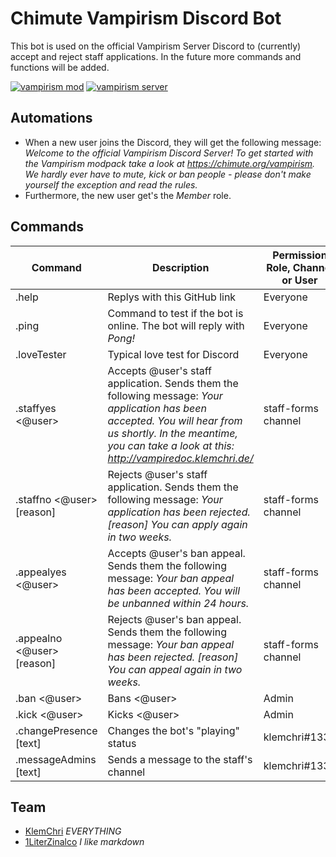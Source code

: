 # Chimute Vampirism Discord Bot
This bot is used on the official Vampirism Server Discord to (currently) accept and reject staff applications. In the future more commands and functions will be added.

[![vampirism mod](https://i.imgur.com/Oj2U8Nc.png)](https://github.com/TeamLapen/Vampirism) [![vampirism server](https://i.imgur.com/kgBP6KW.png)](https://chimute.org/vampirism)

## Automations
- When a new user joins the Discord, they will get the following message: _Welcome to the official Vampirism Discord Server! To get started with the Vampirism modpack take a look at https://chimute.org/vampirism. We hardly ever have to mute, kick or ban people - please don't make yourself the exception and read the rules._
- Furthermore, the new user get's the _Member_ role.

## Commands
| Command | Description | Permission Role, Channel or User|
| ------ | ------ | ------ |
| .help | Replys with this GitHub link | Everyone |
| .ping | Command to test if the bot is online. The bot will reply with _Pong!_ | Everyone |
| .loveTester | Typical love test for Discord | Everyone |
| .staffyes <@user> | Accepts @user's staff application. Sends them the following message: _Your application has been accepted. You will hear from us shortly. In the meantime, you can take a look at this: <http://vampiredoc.klemchri.de/>_ | staff-forms channel |
| .staffno <@user> [reason] | Rejects @user's staff application. Sends them the following message: _Your application has been rejected. [reason] You can apply again in two weeks._ | staff-forms channel |
| .appealyes <@user> | Accepts @user's ban appeal. Sends them the following message: _Your ban appeal has been accepted. You will be unbanned within 24 hours._ | staff-forms channel |
| .appealno <@user> [reason] | Rejects @user's ban appeal. Sends them the following message: _Your ban appeal has been rejected. [reason] You can appeal again in two weeks._ | staff-forms channel |
| .ban <@user> | Bans <@user> | Admin |
| .kick <@user> | Kicks <@user> | Admin |
| .changePresence [text] | Changes the bot's "playing" status | klemchri#1337 |
| .messageAdmins [text] | Sends a message to the staff's channel | klemchri#1337 |

## Team
- [KlemChri](https://github.com/KlemChri) _EVERYTHING_
- [1LiterZinalco](https://chimute.org) _I like markdown_
